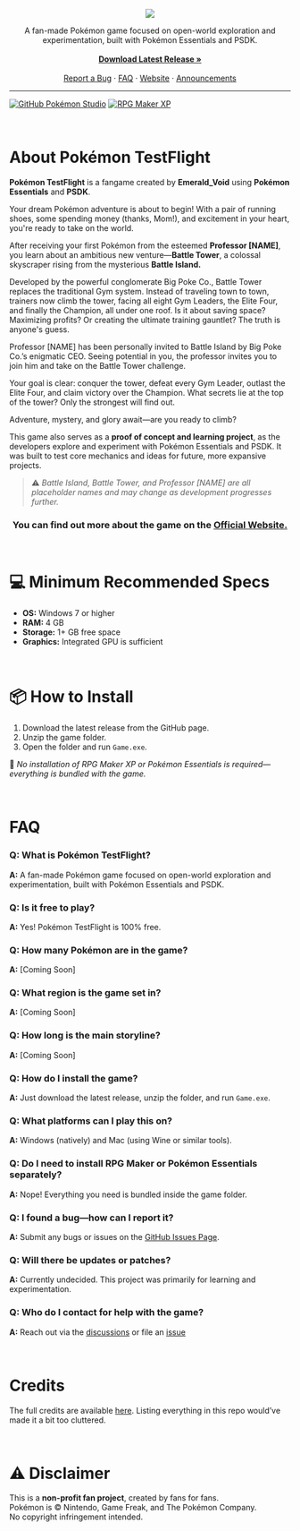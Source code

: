 <p align="center">
  <img src="https://i.imgur.com/X1N3ADz.png">
</p>

<p align="center">
  A fan-made Pokémon game focused on open-world exploration and experimentation, built with Pokémon Essentials and PSDK.
  <br><br>
  <a href="https://github.com/EmeraldVoid/Pokemon-TestFlight/releases"><strong>Download Latest Release »</strong></a>
  <br><br>
  <a href="https://github.com/EmeraldVoid/Pokemon-TestFlight/issues">Report a Bug</a>
  ·
  <a href="#faq">FAQ</a>
  ·
  <a href="https://emeraldvoid.github.io/Pokemon-TestFlight/index.html">Website</a>
  ·
  <a href="https://github.com/EmeraldVoid/Pokemon-TestFlight/discussions/categories/announcements">Announcements</a>
</p>

---
[![GitHub Pokémon Studio](https://img.shields.io/badge/Powered_by-Pokémon_Studio-6562f8?style=flat&logo=github&labelColor=1d1c22)](https://github.com/PokemonWorkshop/PokemonStudio) [![RPG Maker XP](https://img.shields.io/badge/Powered_by-RMXP-fc9400?style=flat&logo=github&labelColor=1d1c22)](https://github.com/PokemonWorkshop/PokemonStudio)

<br>

# About Pokémon TestFlight

**Pokémon TestFlight** is a fangame created by **Emerald_Void** using **Pokémon Essentials** and **PSDK**.

Your dream Pokémon adventure is about to begin! With a pair of running shoes, some spending money (thanks, Mom!), and excitement in your heart, you're ready to take on the world.

After receiving your first Pokémon from the esteemed **Professor [NAME]**, you learn about an ambitious new venture—**Battle Tower**, a colossal skyscraper rising from the mysterious **Battle Island.**

Developed by the powerful conglomerate Big Poke Co., Battle Tower replaces the traditional Gym system. Instead of traveling town to town, trainers now climb the tower, facing all eight Gym Leaders, the Elite Four, and finally the Champion, all under one roof. Is it about saving space? Maximizing profits? Or creating the ultimate training gauntlet? The truth is anyone's guess.

Professor [NAME] has been personally invited to Battle Island by Big Poke Co.’s enigmatic CEO. Seeing potential in you, the professor invites you to join him and take on the Battle Tower challenge.

Your goal is clear: conquer the tower, defeat every Gym Leader, outlast the Elite Four, and claim victory over the Champion. What secrets lie at the top of the tower? Only the strongest will find out.

Adventure, mystery, and glory await—are you ready to climb?

This game also serves as a **proof of concept and learning project**, as the developers explore and experiment with Pokémon Essentials and PSDK. It was built to test core mechanics and ideas for future, more expansive projects.

> ⚠️ *Battle Island, Battle Tower, and Professor [NAME] are all placeholder names and may change as development progresses further.*

<h3 align="center">You can find out more about the game on the <a href="https://emeraldvoid.github.io/Pokemon-TestFlight/index.html">Official Website.</h3></a>

<br>

# 💻 Minimum Recommended Specs

- **OS:** Windows 7 or higher  
- **RAM:** 4 GB  
- **Storage:** 1+ GB free space  
- **Graphics:** Integrated GPU is sufficient  

<br>

# 📦 How to Install

1. Download the latest release from the GitHub page.
2. Unzip the game folder.
3. Open the folder and run `Game.exe`.

📝 _No installation of RPG Maker XP or Pokémon Essentials is required—everything is bundled with the game._

<br>

# FAQ

### Q: What is Pokémon TestFlight?  
**A:** A fan-made Pokémon game focused on open-world exploration and experimentation, built with Pokémon Essentials and PSDK.

### Q: Is it free to play?  
**A:** Yes! Pokémon TestFlight is 100% free.

### Q: How many Pokémon are in the game?  
**A:** [Coming Soon]

### Q: What region is the game set in?  
**A:** [Coming Soon]

### Q: How long is the main storyline?  
**A:** [Coming Soon]

### Q: How do I install the game?  
**A:** Just download the latest release, unzip the folder, and run `Game.exe`.

### Q: What platforms can I play this on?  
**A:** Windows (natively) and Mac (using Wine or similar tools).

### Q: Do I need to install RPG Maker or Pokémon Essentials separately?  
**A:** Nope! Everything you need is bundled inside the game folder.

### Q: I found a bug—how can I report it?  
**A:** Submit any bugs or issues on the [GitHub Issues Page](https://github.com/EmeraldVoid/Pokemon-TestFlight/issues).

### Q: Will there be updates or patches?  
**A:** Currently undecided. This project was primarily for learning and experimentation.

### Q: Who do I contact for help with the game?  
**A:** Reach out via the [discussions](https://github.com/EmeraldVoid/Pokemon-TestFlight/discussions/categories/q-a) or file an [issue](https://github.com/EmeraldVoid/Pokemon-TestFlight/issues)

<br>

# Credits

The full credits are available [here](https://github.com/EmeraldVoid/Pokemon-TestFlight/blob/main/credits.md). Listing everything in this repo would’ve made it a bit too cluttered.

<br>

# ⚠️ Disclaimer

This is a **non-profit fan project**, created by fans for fans.  
Pokémon is © Nintendo, Game Freak, and The Pokémon Company.  
No copyright infringement intended.


